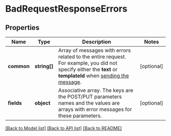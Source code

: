 # BadRequestResponseErrors

## Properties
Name | Type | Description | Notes
------------ | ------------- | ------------- | -------------
**common** | **string[]** | Array of messages with errors related to the entire request. For example, you did not specify either the **text** or **templateId** when [sending the message](http://docs.textmagictesting.com/tag#Outbound-Messages). | [optional] 
**fields** | **object** | Associative array. The keys are the POST/PUT parameters names and the values are arrays with error messages for these parameters. | [optional] 

[[Back to Model list]](../README.md#documentation-for-models) [[Back to API list]](../README.md#documentation-for-api-endpoints) [[Back to README]](../README.md)


